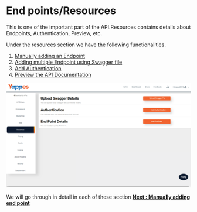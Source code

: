 End points/Resources
====================

This is one of the important part of the API.Resources contains details about Endpoints,
Authentication, Preview, etc.

Under the resources section we have the following functionalities.

1.  [Manually adding an Endpoint](add_endpoint.md)
2.  [Adding multiple Endpoint using Swagger file](add_multiplendpoint.md) <!--Could not find the file to link--> 
3.  [Add Authentication](add_authentication.md)
4.  [Preview the API Documentation](previewAPI.md)

![](images/existing_api/existing_api_resources_01.png)

We will go through in detail in each of these section [**Next : Manually
adding end point**](add_endpoint.md)
